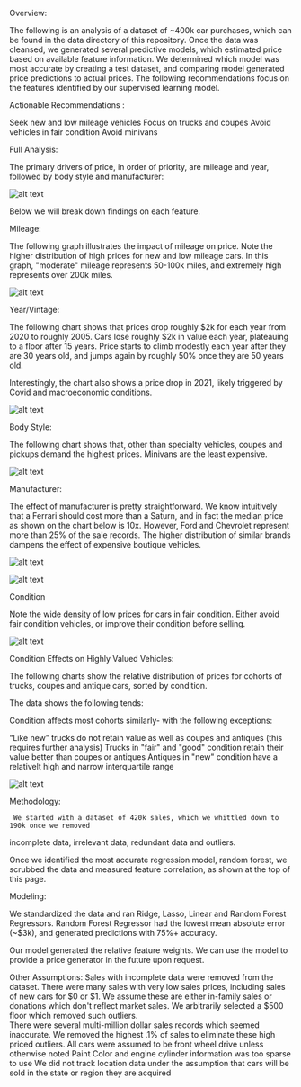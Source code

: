 Overview:

The following is an analysis of a dataset of ~400k car purchases, which can be found in the data directory of this repository. Once the data was cleansed, we generated several predictive models, which estimated price based on available feature information.  We determined which model was most accurate by creating a test dataset, and comparing model generated price predictions to actual prices.  The following recommendations focus on the features identified by our supervised learning model.

Actionable Recommendations :

Seek new and low mileage vehicles
Focus on trucks and coupes
Avoid vehicles in fair condition
Avoid minivans

Full Analysis:

The primary drivers of price, in order of priority, are mileage and year, followed by body style and manufacturer:

![alt text](https://github.com/JOSHUAGITBERG/auto_price_predictor/blob/main/images/Relative_Feature_Weights.png)

Below we will break down findings on each feature.

Mileage:

The following graph illustrates the impact of mileage on price.  Note the higher distribution of high prices for new and low mileage cars.  In this graph, "moderate" mileage represents 50-100k miles, and extremely high represents over 200k miles.

![alt text](https://github.com/JOSHUAGITBERG/auto_price_predictor/blob/main/images/price_by_mileage.png)

Year/Vintage:

The following chart shows that prices drop roughly $2k for each year from 2020 to roughly 2005. Cars lose roughly $2k in value each year, plateauing to a floor after 15 years. Price starts to climb modestly each year after they are 30 years old, and jumps again by roughly 50% once they are 50 years old.

Interestingly, the chart also shows a price drop in 2021, likely triggered by Covid and macroeconomic conditions.

![alt text](https://github.com/JOSHUAGITBERG/auto_price_predictor/blob/main/images/Price_By_Year.png)



Body Style:

The following chart shows that, other than specialty vehicles, coupes and pickups demand the highest prices.  Minivans are the least expensive.

![alt text](https://github.com/JOSHUAGITBERG/auto_price_predictor/blob/main/images/Median_Price_By_Type.png)

Manufacturer:

The effect of manufacturer is pretty straightforward.  We know intuitively that a Ferrari should cost more than a Saturn, and in fact the median price as shown on the chart below is 10x. However, Ford and Chevrolet represent more than 25% of the sale records. The higher distribution of similar brands dampens the effect of expensive boutique vehicles.

![alt text](https://github.com/JOSHUAGITBERG/auto_price_predictor/blob/main/images/manu_dist.png)

![alt text](https://github.com/JOSHUAGITBERG/auto_price_predictor/blob/main/images/Median_Price_By_Manu.png)

Condition

Note the wide density of low prices for cars in fair condition. Either avoid fair condition vehicles, or improve their condition before selling.

![alt text](https://github.com/JOSHUAGITBERG/auto_price_predictor/blob/main/images/price_by_condition.png)



Condition  Effects on Highly Valued Vehicles:

The following charts show the relative distribution of prices for cohorts of trucks, coupes and antique cars, sorted by condition.

The data shows the following tends:

Condition affects most cohorts similarly- with the following exceptions:

“Like new” trucks do not retain value as well as coupes and antiques (this requires further analysis)
Trucks in "fair" and "good"  condition retain their value better than coupes or antiques
Antiques in "new" condition have a relativelt high and narrow interquartile range


![alt text](https://github.com/JOSHUAGITBERG/auto_price_predictor/blob/main/images/Cohort_Price_By_Conditions.png)


Methodology:

     We started with a dataset of 420k sales, which we whittled down to 190k once we removed
incomplete data, irrelevant data, redundant data and outliers. 


Once we identified the most accurate regression model, random forest,  we scrubbed the data and measured feature correlation, as shown at the top of this page.

Modeling:

We standardized the data and ran Ridge, Lasso, Linear and Random Forest Regressors.  Random Forest Regressor had the lowest mean absolute error (~$3k), and generated predictions with 75%+ accuracy.

Our model generated the relative feature weights.  We can use the model to provide a price generator in the future upon request.

Other Assumptions:
Sales with incomplete data were removed from the dataset.
There were many sales with very low sales prices, including sales of new cars for $0 or $1. We assume these are either in-family sales or donations which don't reflect market sales. We arbitrarily selected a $500 floor which removed such outliers.  
There were several multi-million dollar sales records which seemed inaccurate.  We removed the highest .1% of sales to eliminate these high priced outliers.
All cars were assumed to be front wheel drive unless otherwise noted
Paint Color and engine cylinder information was too sparse to use
We did not track location data under the assumption that cars will be sold in the state or region they are acquired



